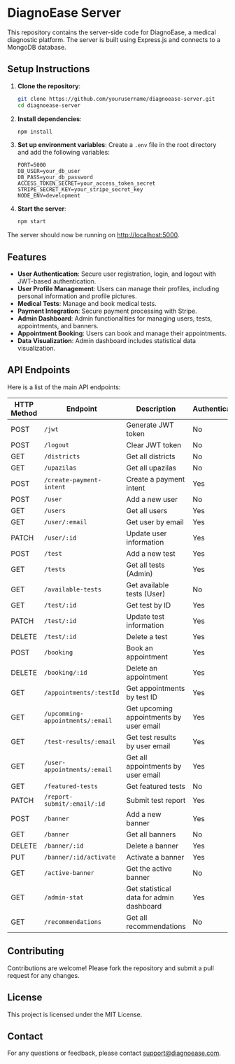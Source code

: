 # DiagnoEase Server

This repository contains the server-side code for DiagnoEase, a medical diagnostic platform. The server is built using Express.js and connects to a MongoDB database.

## Setup Instructions

1. **Clone the repository**:
    ```bash
    git clone https://github.com/yourusername/diagnoease-server.git
    cd diagnoease-server
    ```

2. **Install dependencies**:
    ```bash
    npm install
    ```

3. **Set up environment variables**:
    Create a `.env` file in the root directory and add the following variables:
    ```plaintext
    PORT=5000
    DB_USER=your_db_user
    DB_PASS=your_db_password
    ACCESS_TOKEN_SECRET=your_access_token_secret
    STRIPE_SECRET_KEY=your_stripe_secret_key
    NODE_ENV=development
    ```

4. **Start the server**:
    ```bash
    npm start
    ```

The server should now be running on [http://localhost:5000](http://localhost:5000).

## Features

- **User Authentication**: Secure user registration, login, and logout with JWT-based authentication.
- **User Profile Management**: Users can manage their profiles, including personal information and profile pictures.
- **Medical Tests**: Manage and book medical tests.
- **Payment Integration**: Secure payment processing with Stripe.
- **Admin Dashboard**: Admin functionalities for managing users, tests, appointments, and banners.
- **Appointment Booking**: Users can book and manage their appointments.
- **Data Visualization**: Admin dashboard includes statistical data visualization.

## API Endpoints

Here is a list of the main API endpoints:

| HTTP Method | Endpoint                         | Description                                               | Authentication | Admin Only |
|-------------|----------------------------------|-----------------------------------------------------------|----------------|------------|
| POST        | `/jwt`                           | Generate JWT token                                        | No             | No         |
| POST        | `/logout`                        | Clear JWT token                                           | No             | No         |
| GET         | `/districts`                     | Get all districts                                         | No             | No         |
| GET         | `/upazilas`                      | Get all upazilas                                          | No             | No         |
| POST        | `/create-payment-intent`         | Create a payment intent                                   | Yes            | No         |
| POST        | `/user`                          | Add a new user                                            | No             | No         |
| GET         | `/users`                         | Get all users                                             | Yes            | Yes        |
| GET         | `/user/:email`                   | Get user by email                                         | Yes            | No         |
| PATCH       | `/user/:id`                      | Update user information                                   | Yes            | No         |
| POST        | `/test`                          | Add a new test                                            | Yes            | Yes        |
| GET         | `/tests`                         | Get all tests (Admin)                                     | Yes            | Yes        |
| GET         | `/available-tests`               | Get available tests (User)                                | No             | No         |
| GET         | `/test/:id`                      | Get test by ID                                            | Yes            | No         |
| PATCH       | `/test/:id`                      | Update test information                                   | Yes            | Yes        |
| DELETE      | `/test/:id`                      | Delete a test                                             | Yes            | Yes        |
| POST        | `/booking`                       | Book an appointment                                       | Yes            | No         |
| DELETE      | `/booking/:id`                   | Delete an appointment                                     | Yes            | No         |
| GET         | `/appointments/:testId`          | Get appointments by test ID                               | Yes            | Yes        |
| GET         | `/upcomming-appointments/:email` | Get upcoming appointments by user email                   | Yes            | No         |
| GET         | `/test-results/:email`           | Get test results by user email                            | Yes            | No         |
| GET         | `/user-appointments/:email`      | Get all appointments by user email                        | Yes            | Yes        |
| GET         | `/featured-tests`                | Get featured tests                                        | No             | No         |
| PATCH       | `/report-submit/:email/:id`      | Submit test report                                        | Yes            | Yes        |
| POST        | `/banner`                        | Add a new banner                                          | Yes            | Yes        |
| GET         | `/banner`                        | Get all banners                                           | No             | No         |
| DELETE      | `/banner/:id`                    | Delete a banner                                           | Yes            | Yes        |
| PUT         | `/banner/:id/activate`           | Activate a banner                                         | Yes            | Yes        |
| GET         | `/active-banner`                 | Get the active banner                                     | No             | No         |
| GET         | `/admin-stat`                    | Get statistical data for admin dashboard                  | Yes            | Yes        |
| GET         | `/recommendations`               | Get all recommendations                                   | No             | No         |

## Contributing

Contributions are welcome! Please fork the repository and submit a pull request for any changes.

## License

This project is licensed under the MIT License.

## Contact

For any questions or feedback, please contact [support@diagnoease.com](mailto:support@diagnoease.com).
